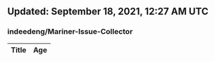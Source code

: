 ## Updated: September 18, 2021, 12:27 AM UTC


### indeedeng/Mariner-Issue-Collector
|**Title**|**Age**|
|:----|:----|